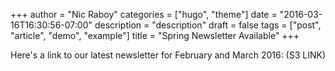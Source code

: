 +++
author = "Nic Raboy"
categories = ["hugo", "theme"]
date = "2016-03-16T16:30:56-07:00"
description = "description"
draft = false
tags = ["post", "article", "demo", "example"]
title = "Spring Newsletter Available"
+++

Here's a link to our latest newsletter for February and March 2016: (S3 LINK)

<!--more-->
